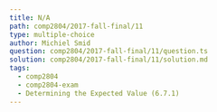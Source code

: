 ```yaml
---
title: N/A
path: comp2804/2017-fall-final/11
type: multiple-choice
author: Michiel Smid
question: comp2804/2017-fall-final/11/question.ts
solution: comp2804/2017-fall-final/11/solution.md
tags:
  - comp2804
  - comp2804-exam
  - Determining the Expected Value (6.7.1)
---
```

